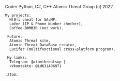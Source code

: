 <html>
  <body>
    Coder Python, C#, C++ 
    Atomic Threat Group (c) 2022

    My projects:
      H[0]i cheat for SA:MP,
      LoVer (IP & Phone Number checker),
      Coffee-B0MB3R (not work).

     Future:
      Atomic Threat site,
      Atomic Threat DataBase creator,
      Lucifer (multifunctional cross-platform program).

     My links:
      Telegram: @atomthreatsup |
      <Vkontakte: @id631406971

    :atom:
  <bode>
</html>
